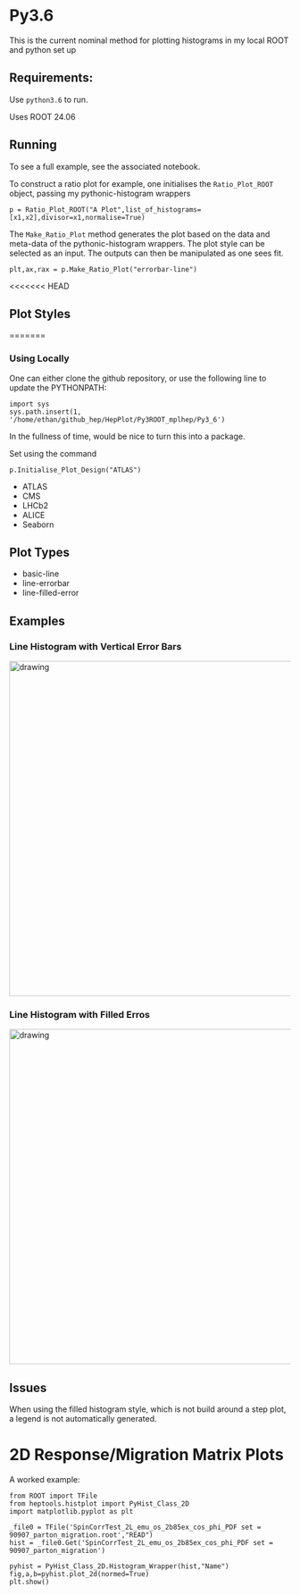 # Py3.6

This is the current nominal method for plotting histograms in my local ROOT and python set up

## Requirements:
Use `python3.6` to run.

Uses ROOT 24.06 

## Running

To see a full example, see the associated notebook.

To construct a ratio plot for example, one initialises the `Ratio_Plot_ROOT` object, passing my pythonic-histogram wrappers

```python3
p = Ratio_Plot_ROOT("A Plot",list_of_histograms=[x1,x2],divisor=x1,normalise=True)
```

The `Make_Ratio_Plot` method generates the plot based on the data and meta-data of the pythonic-histogram wrappers. The plot style can be selected as an input. The outputs can then be manipulated as one sees fit.
```python3
plt,ax,rax = p.Make_Ratio_Plot("errorbar-line")

```
<<<<<<< HEAD
## Plot Styles
=======
### Using Locally
One can either clone the github repository, or use the following line to update the PYTHONPATH:

```python3
import sys
sys.path.insert(1, '/home/ethan/github_hep/HepPlot/Py3ROOT_mplhep/Py3_6')
```
In the fullness of time, would be nice to turn this into a package.

Set using the command

```python3
p.Initialise_Plot_Design("ATLAS")
```

* ATLAS
* CMS
* LHCb2
* ALICE
* Seaborn

## Plot Types

* basic-line       
* line-errorbar    
* line-filled-error



## Examples

### Line Histogram with Vertical Error Bars

<img src="Example_Plots/plt_lineerrorbar2.png" alt="drawing" width="600"/>

### Line Histogram with Filled Erros

<img src="Example_Plots/plt_linefillederror.png" alt="drawing" width="600"/>


## Issues

When using the filled histogram style, which is not build around a step plot, a legend is not automatically generated.

# 2D Response/Migration Matrix Plots

A worked example:
```python3
from ROOT import TFile
from heptools.histplot import PyHist_Class_2D 
import matplotlib.pyplot as plt

_file0 = TFile('SpinCorrTest_2L_emu_os_2b85ex_cos_phi_PDF set = 90907_parton_migration.root',"READ")
hist = _file0.Get('SpinCorrTest_2L_emu_os_2b85ex_cos_phi_PDF set = 90907_parton_migration')

pyhist = PyHist_Class_2D.Histogram_Wrapper(hist,"Name")
fig,a,b=pyhist.plot_2d(normed=True)
plt.show()

```
